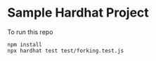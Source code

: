 # Sample Hardhat Project

To run this repo

```shell
npm install
npx hardhat test test/forking.test.js
```
